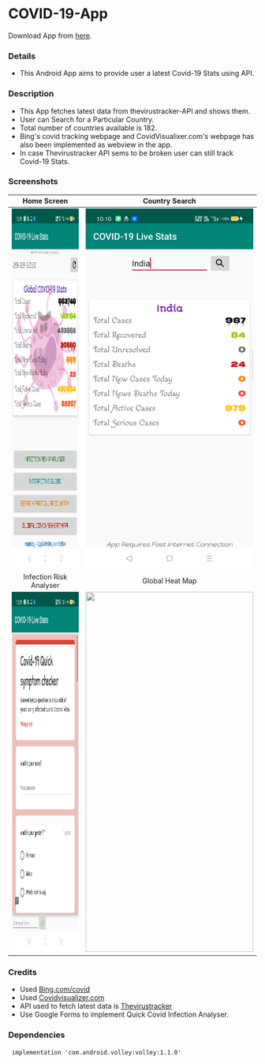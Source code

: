 # COVID-19-App
Download App from [here](https://github.com/Cybertron-Avneesh/COVID-19-App/raw/master/Covid-19.apk).
### Details
 - This Android App aims to provide user a latest Covid-19 Stats using API.
### Description
 - This App fetches latest data from thevirustracker-API and shows them.
 - User can Search for a Particular Country.
 - Total number of countries available is 182.
 - Bing's covid tracking webpage and CovidVisualixer.com's webpage has also been implemented as webview in the app.
 - In case Thevirustracker API sems to be broken user can still track Covid-19 Stats.
### Screenshots

|Home Screen|Country Search|
|:---:|:---:|
|<img src="ScreenShots/1.JPG" width="340" height="730" />|<img src="ScreenShots/3.JPG" width="340" height="730" />|
|Infection Risk Analyser|Global Heat Map|
|<img src="ScreenShots/2.JPG" width="340" height="730" />|<img src="ScreenShots/.JPG" width="340" height="730" />|


### Credits
 - Used [Bing.com/covid](https://bing.com/covid)
 - Used [Covidvisualizer.com](https://covidvisualizer.com)
 - API used to fetch latest data is [Thevirustracker](https://thevirustracker.com)
 - Use Google Forms to implement Quick Covid Infection Analyser.
### Dependencies
`  implementation 'com.android.volley:volley:1.1.0'  `
